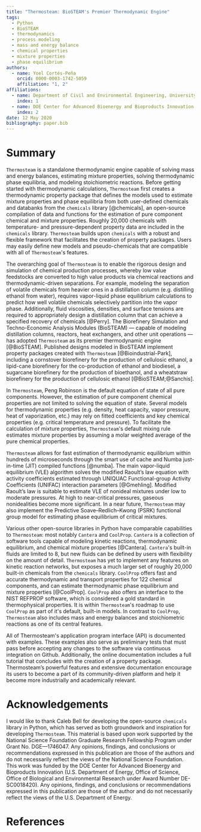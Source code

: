 ```yaml
---
title: "Thermosteam: BioSTEAM's Premier Thermodynamic Engine"
tags:
  - Python
  - BioSTEAM
  - thermodynamics
  - process modeling
  - mass and energy balance
  - chemical properties
  - mixture properties
  - phase equilibrium
authors:
  - name: Yoel Cortés-Peña
    orcid: 0000-0003-1742-5059
    affiliation: "1, 2"
affiliations:
  - name: Department of Civil and Environmental Engineering, University of Illinois at Urbana-Champaign
    index: 1
  - name: DOE Center for Advanced Bioenergy and Bioproducts Innovation (CABBI)
    index: 2
date: 12 May 2020
bibliography: paper.bib
---
```


# Summary

`Thermosteam` is a standalone thermodynamic engine capable of solving mass and 
energy balances, estimating mixture properties, solving thermodynamic phase 
equilibria, and modeling stoichiometric reactions. Before getting started with 
thermodynamic calculations, `Thermosteam` first creates a thermodynamic property 
package that defines the models used to estimate mixture properties and phase 
equilibria from both user-defined chemicals and databanks from the `chemicals` 
library [@chemicals], an open-source compilation of data and functions for the 
estimation of pure component chemical and mixture properties. Roughly 20,000 chemicals 
with temperature- and pressure-dependent property data are included in the 
`chemicals` library. `Thermosteam` builds upon `chemicals` with a robust and 
flexible framework that facilitates the creation of property packages. 
Users may easily define new models and pseudo-chemicals that are compatible with
all of `Thermosteam`'s features. 

The overarching goal of `Thermosteam` is to enable the rigorous design and 
simulation of chemical production processes, whereby low value feedstocks are
converted to high value products via chemical reactions and thermodynamic-driven
separations. For example, modeling the separation of volatile chemicals from 
heavier ones in a distillation column (e.g. distilling ethanol from water),
requires vapor-liquid phase equilibrium calculations to predict how well volatile 
chemicals selectively partition into the vapor phase. Additionally, fluid 
viscosities, densities, and surface tensions are required to appropriately design 
a distillation column that can achieve a specified recovery of chemicals 
[@Perry]. The Biorefinery Simulation and Techno-Economic Analysis 
Modules (BioSTEAM) — capable of modeling distillation columns, reactors,
heat exchangers, and other unit operations — has adopted `Thermosteam` 
as its premier thermodynamic engine [@BioSTEAM]. Published designs modeled in 
BioSTEAM implement property packages created with `Thermosteam` 
[@Bioindustrial-Park], including a cornstover biorefinery for the production of 
cellulosic ethanol, a lipid-cane biorefinery for the co-production of ethanol 
and biodiesel, a sugarcane biorefinery for the production of bioethanol, and a
wheatstraw biorefinery for the production of cellulosic ethanol [@BioSTEAM;@Sanchis].

In `Thermosteam`, Peng Robinson is the default equation of state 
of all pure components. However, the estimation of pure component chemical 
properties are not limited to solving the equation of state. Several models 
for thermodynamic properties (e.g. density, heat capacity, vapor pressure, 
heat of vaporization, etc.) may rely on fitted coefficients and key chemical 
properties (e.g. critical temperature and pressure). To facilitate the 
calculation of mixture properties, `Thermosteam`'s default mixing rule estimates 
mixture properties by assuming a molar weighted average of the pure chemical 
properties.

`Thermosteam` allows for fast estimation of thermodynamic equilibrium within 
hundreds of microseconds through the smart use of cache and Numba just-in-time 
(JIT) compiled functions [@numba]. The main vapor-liquid equilibrium (VLE) 
algorithm solves the modified Raoult’s law equation with activity coefficients
estimated through UNIQUAC Functional-group Activity Coefficients (UNIFAC) 
interaction parameters [@Gmehling]. Modified Raoult’s law is suitable to 
estimate VLE of nonideal mixtures under low to moderate pressures. At high to 
near-critical pressures, gaseous nonidealities become more significant. In a 
near future, `Thermosteam` may also implement the Predictive Soave–Redlich–Kwong
(PSRK) functional group model for estimating phase equilibrium of critical
mixtures.

Various other open-source libraries in Python have comparable capabilities to
`Thermosteam`: most notably `Cantera` and `CoolProp`. `Cantera` is 
a collection of software tools capable of modeling kinetic reactions,
thermodynamic equilibrium, and chemical mixture properties [@Cantera]. `Cantera`'s 
built-in fluids are limited to 8, but new fluids can be defined by users with flexibility
on the amount of detail. `Thermosteam` has yet to implement any features on 
kinetic reaction networks, but exposes a much larger set of roughly 20,000 
built-in chemicals from the `chemicals` library. `CoolProp` offers fast and accurate 
thermodynamic and transport properties for 122 chemical components, and can 
estimate thermodynamic phase equilibrium and mixture properties [@CoolProp].
`CoolProp` also offers an interface to the NIST REFPROP software, which is 
considered a gold standard in thermophysical properties. It is within `Thermosteam`'s
roadmap to use `CoolProp` as part of it's default, built-in models.
In contrast to `CoolProp`, `Thermosteam` also includes mass and energy balances 
and stoichiometric reactions as one of its central features.

All of Thermosteam's application program interface (API) is documented with 
examples. These examples also serve as preliminary tests that must pass before
accepting any changes to the software via continuous integration on Github.
Additionally, the online documentation includes a full tutorial that concludes 
with the creation of a property package. Thermosteam’s powerful features 
and extensive documentation encourage its users to become a part of its
community-driven platform and help it become more industrially and academically 
relevant. 

# Acknowledgements

I would like to thank Caleb Bell for developing the open-source `chemicals` library
in Python, which has served as both groundwork and inspiration for developing `Thermosteam`. 
This material is based upon work supported by the National Science Foundation Graduate
Research Fellowship Program under Grant No. DGE—1746047. Any opinions, findings,
and conclusions or recommendations expressed in this publication are those of 
the authors and do not necessarily reflect the views of the National Science
Foundation. This work was funded by the DOE Center for Advanced Bioenergy and 
Bioproducts Innovation (U.S. Department of Energy, Office of Science, Office of 
Biological and Environmental Research under Award Number DE-SC0018420). Any 
opinions, findings, and conclusions or recommendations expressed in this 
publication are those of the author and do not necessarily reflect the views of
the U.S. Department of Energy.

# References